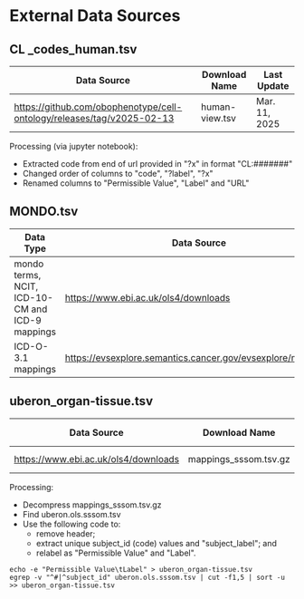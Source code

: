 # External Data Sources

## CL _codes_human.tsv

| Data Source | Download Name | Last Update |
|-------------|---------------|------------|
| https://github.com/obophenotype/cell-ontology/releases/tag/v2025-02-13 | human-view.tsv | Mar. 11, 2025 |

Processing (via jupyter notebook):
- Extracted code from end of url provided in "?x" in format "CL:#######"
- Changed order of columns to "code", "?label", "?x"
- Renamed columns to "Permissible Value", "Label" and "URL"

## MONDO.tsv

| Data Type |  Data Source | Download Name | Last Update |
|-----------|-------------|---------------|------------|
| mondo terms, NCIT, ICD-10-CM and ICD-9 mappings |https://www.ebi.ac.uk/ols4/downloads |mappings_sssom.tsv.gz | Mar. 7, 2025 |
| ICD-O-3.1 mappings | https://evsexplore.semantics.cancer.gov/evsexplore/mappings | ICDO_TO_NCI_MORPHOLOGY: Version 2017-12-2 | Mar. 11, 2025 |


## uberon_organ-tissue.tsv

| Data Source | Download Name | Last Update |
|-------------|---------------|------------|
| https://www.ebi.ac.uk/ols4/downloads |mappings_sssom.tsv.gz | Mar. 7, 2025 |

Processing:
- Decompress mappings_sssom.tsv.gz 
- Find uberon.ols.sssom.tsv
- Use the following code to:
    - remove header;
    - extract unique subject_id (code) values and "subject_label"; and
    - relabel as "Permissible Value" and "Label".

``` {bash}
echo -e "Permissible Value\tLabel" > uberon_organ-tissue.tsv
egrep -v "^#|^subject_id" uberon.ols.sssom.tsv | cut -f1,5 | sort -u >> uberon_organ-tissue.tsv
```
